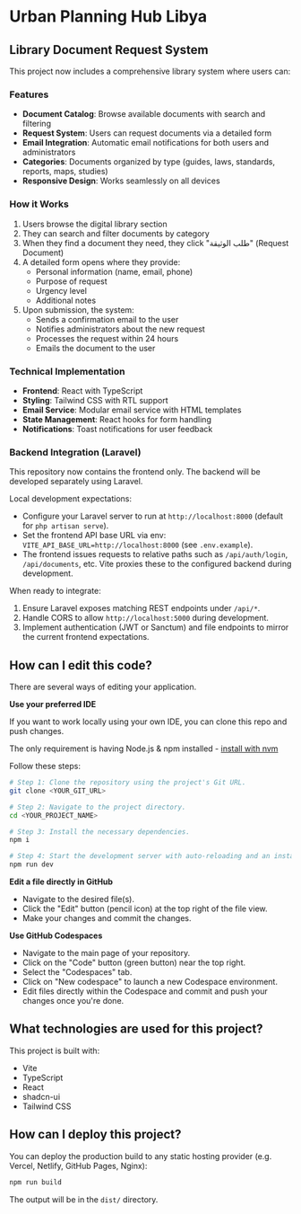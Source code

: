 # Urban Planning Hub Libya

## Library Document Request System

This project now includes a comprehensive library system where users can:

### Features
- **Document Catalog**: Browse available documents with search and filtering
- **Request System**: Users can request documents via a detailed form
- **Email Integration**: Automatic email notifications for both users and administrators
- **Categories**: Documents organized by type (guides, laws, standards, reports, maps, studies)
- **Responsive Design**: Works seamlessly on all devices

### How it Works
1. Users browse the digital library section
2. They can search and filter documents by category
3. When they find a document they need, they click "طلب الوثيقة" (Request Document)
4. A detailed form opens where they provide:
   - Personal information (name, email, phone)
   - Purpose of request
   - Urgency level
   - Additional notes
5. Upon submission, the system:
   - Sends a confirmation email to the user
   - Notifies administrators about the new request
   - Processes the request within 24 hours
   - Emails the document to the user

### Technical Implementation
- **Frontend**: React with TypeScript
- **Styling**: Tailwind CSS with RTL support
- **Email Service**: Modular email service with HTML templates
- **State Management**: React hooks for form handling
- **Notifications**: Toast notifications for user feedback

### Backend Integration (Laravel)
This repository now contains the frontend only. The backend will be developed separately using Laravel.

Local development expectations:
- Configure your Laravel server to run at `http://localhost:8000` (default for `php artisan serve`).
- Set the frontend API base URL via env: `VITE_API_BASE_URL=http://localhost:8000` (see `.env.example`).
- The frontend issues requests to relative paths such as `/api/auth/login`, `/api/documents`, etc. Vite proxies these to the configured backend during development.

When ready to integrate:
1. Ensure Laravel exposes matching REST endpoints under `/api/*`.
2. Handle CORS to allow `http://localhost:5000` during development.
3. Implement authentication (JWT or Sanctum) and file endpoints to mirror the current frontend expectations.

## How can I edit this code?

There are several ways of editing your application.

**Use your preferred IDE**

If you want to work locally using your own IDE, you can clone this repo and push changes.

The only requirement is having Node.js & npm installed - [install with nvm](https://github.com/nvm-sh/nvm#installing-and-updating)

Follow these steps:

```sh
# Step 1: Clone the repository using the project's Git URL.
git clone <YOUR_GIT_URL>

# Step 2: Navigate to the project directory.
cd <YOUR_PROJECT_NAME>

# Step 3: Install the necessary dependencies.
npm i

# Step 4: Start the development server with auto-reloading and an instant preview.
npm run dev
```

**Edit a file directly in GitHub**

- Navigate to the desired file(s).
- Click the "Edit" button (pencil icon) at the top right of the file view.
- Make your changes and commit the changes.

**Use GitHub Codespaces**

- Navigate to the main page of your repository.
- Click on the "Code" button (green button) near the top right.
- Select the "Codespaces" tab.
- Click on "New codespace" to launch a new Codespace environment.
- Edit files directly within the Codespace and commit and push your changes once you're done.

## What technologies are used for this project?

This project is built with:

- Vite
- TypeScript
- React
- shadcn-ui
- Tailwind CSS

## How can I deploy this project?

You can deploy the production build to any static hosting provider (e.g. Vercel, Netlify, GitHub Pages, Nginx):

```sh
npm run build
```

The output will be in the `dist/` directory.
